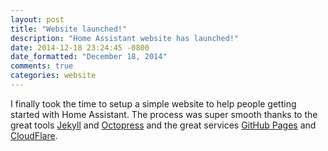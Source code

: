 ```yaml
---
layout: post
title: "Website launched!"
description: "Home Assistant website has launched!"
date: 2014-12-18 23:24:45 -0800
date_formatted: "December 18, 2014"
comments: true
categories: website
---
```


I finally took the time to setup a simple website to help people getting started with Home Assistant. The process was super smooth thanks to the great tools [Jekyll](http://jekyllrb.com) and [Octopress](http://octopress.org) and the great services [GitHub Pages](https://pages.github.com) and [CloudFlare](https://cloudflare.com).
